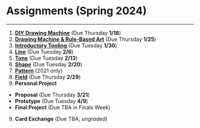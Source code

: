 # Assignments (Spring 2024)

---

1. [**DIY Drawing Machine**](01_diy_drawing_machine/README.md) (Due Thursday **1/18**)
2. [**Drawing Machine & Rule-Based Art**](02_rule_based_art/README.md) (Due Thursday **1/25**)
3. [**Introductory Tooling**](03_introductory_tooling/README.md) (Due Tuesday **1/30**)
4. [**Line**](04_line/README.md) (Due Tuesday **2/6**)
5. [**Tone**](05_tone/README.md) (Due Tuesday **2/13**)
6. [**Shape**](06_shape/README.md) (Due Tuesday **2/20**)
7. [**Pattern**](https://courses.ideate.cmu.edu/60-428/f2021/index.html%3Fp=1184.html) (2021 only)
8. [**Field**](07_field/README.md) (Due Thursday **2/29**)
9. **Personal Project**
  * **Proposal** (Due Thursday **3/21**)
  * **Prototype** (Due Tuesday **4/9**)
  * **Final Project** (Due TBA in Finals Week)
9. **Card Exchange** (Due TBA; *ungraded*)
